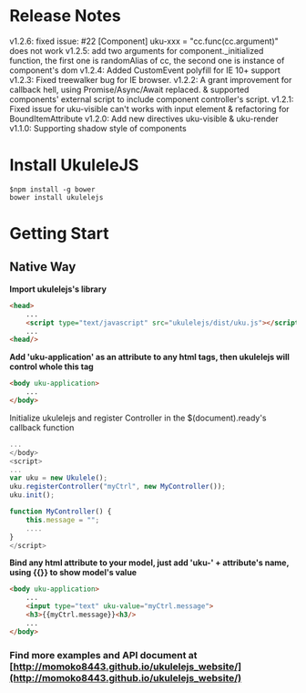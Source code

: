 # Release Notes
v1.2.6: fixed issue: #22 [Component] uku-xxx = "cc.func(cc.argument)" does not work
v1.2.5: add two arguments for component._initialized function, the first one is randomAlias of cc, the second one is instance of component's dom
v1.2.4: Added CustomEvent polyfill for IE 10+ support
v1.2.3: Fixed treewalker bug for IE browser.
v1.2.2: A grant improvement for callback hell, using Promise/Async/Await replaced. & supported components' external script to include component controller's script.
v1.2.1: Fixed issue for uku-visible can't works with input element & refactoring for BoundItemAttribute
v1.2.0: Add new directives uku-visible & uku-render 
v1.1.0: Supporting shadow style of components

# Install UkuleleJS
```
$npm install -g bower
bower install ukulelejs
```
# Getting Start
## Native Way
**Import ukulelejs's library**
```html
<head>
	...
	<script type="text/javascript" src="ukulelejs/dist/uku.js"></script>
	...
<head/>
```

**Add 'uku-application' as an attribute to any html tags, then ukulelejs will control whole this tag**

```html
<body uku-application>
	...
</body>
```
Initialize ukulelejs and register Controller in the $(document).ready's callback function
```javascript
...
</body>
<script>
...
var uku = new Ukulele();
uku.registerController("myCtrl", new MyController());
uku.init();

function MyController() {
	this.message = "";
	....
}
</script>
```
**Bind any html attribute to your model, just add 'uku-' + attribute's name, using {{}} to show model's value**
```html
<body uku-application>
	...
	<input type="text" uku-value="myCtrl.message">
	<h3>{{myCtrl.message}}<h3/>
	...
</body>
```

### Find more examples and API document at [http://momoko8443.github.io/ukulelejs_website/](http://momoko8443.github.io/ukulelejs_website/)
